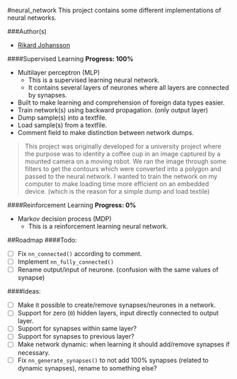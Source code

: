 #neural_network
This project contains some different implementations of neural networks.

###Author(s)
- [Rikard Johansson](https://github.com/RiJo)

####Supervised Learning
**Progress: 100%**
- Multilayer perceptron (MLP)
	- This is a supervised learning neural network. 
	- It contains several layers of neurones where all layers are connected by synapses.
- Built to make learning and comprehension of foreign data types easier.
- Train network(s) using backward propagation. (only output layer)
- Dump sample(s) into a textfile.
- Load sample(s) from a textfile.
- Comment field to make distinction between network dumps.

>This project was originally developed for a university project where the purpose was to identity a coffee cup in an image captured by a mounted camera on a moving robot. We ran the image through some filters to get the contours which were converted into a polygon and passed to the neural network. I wanted to train the network on my computer to make loading time more efficient on an embedded device. (which is the reason for a simple dump and load textile)

####Reinforcement Learning
**Progress: 0%**
- Markov decision process (MDP)
	- This is a reinforcement learning neural network.

##Roadmap
####Todo:
- [ ] Fix `nn_connected()` according to comment.
- [ ] Implement `nn_fully_connected()`
- [ ] Rename output/input of neurone. (confusion with the same values of synapse)

####Ideas:
- [ ] Make it possible to create/remove synapses/neurones in a network.
- [ ] Support for zero (`0`) hidden layers, input directly connected to output layer.
- [ ] Support for synapses within same layer? 
- [ ] Support for synapses to previous layer?
- [ ] Make network dynamic: when learning it should add/remove synapses if necessary.
- [ ] Fix `nn_generate_synapses()` to not add 100% synapses (related to dynamic synapses), rename to something else?
